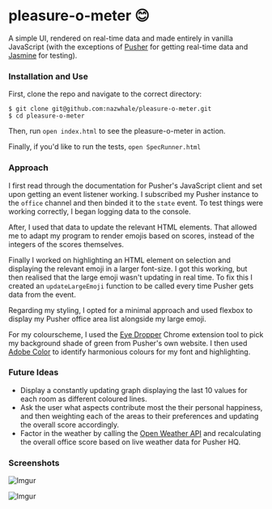 # pleasure-o-meter 😊
A simple UI, rendered on real-time data and made entirely in vanilla JavaScript (with the exceptions of [Pusher](https://github.com/pusher/pusher-js) for getting real-time data and [Jasmine](https://jasmine.github.io/) for testing).

### Installation and Use

First, clone the repo and navigate to the correct directory:

```
$ git clone git@github.com:nazwhale/pleasure-o-meter.git
$ cd pleasure-o-meter
```

Then, run `open index.html` to see the pleasure-o-meter in action.

Finally, if you'd like to run the tests, `open SpecRunner.html`

### Approach

I first read through the documentation for Pusher's JavaScript client and set upon getting an event listener working. I subscribed my Pusher instance to the `office` channel and then binded it to the `state` event. To test things were working correctly, I began logging data to the console.

After, I used that data to update the relevant HTML elements. That allowed me to adapt my program to render emojis based on scores, instead of the integers of the scores themselves.

Finally I worked on highlighting an HTML element on selection and displaying the relevant emoji in a larger font-size. I got this working, but then realised that the large emoji wasn't updating in real time. To fix this I created an `updateLargeEmoji` function to be called every time Pusher gets data from the event.

Regarding my styling, I opted for a minimal approach and used flexbox to display my Pusher office area list alongside my large emoji.

For my colourscheme, I used the [Eye Dropper](https://chrome.google.com/webstore/detail/eye-dropper/hmdcmlfkchdmnmnmheododdhjedfccka?hl=en) Chrome extension tool to pick my background shade of green from Pusher's own website. I then used [Adobe Color](https://color.adobe.com/) to identify harmonious colours for my font and highlighting.

### Future Ideas
- Display a constantly updating graph displaying the last 10 values for each room as different coloured lines.
- Ask the user what aspects contribute most the their personal happiness, and then weighting each of the areas to their preferences and updating the overall score accordingly.
- Factor in the weather by calling the [Open Weather API](https://openweathermap.org/api) and recalculating the overall office score based on live weather data for Pusher HQ.

### Screenshots

![Imgur](https://i.imgur.com/zh399yb.png)

![Imgur](https://i.imgur.com/RzMrDYj.png)
